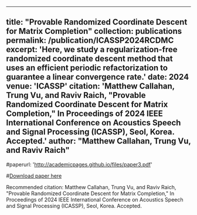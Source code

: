 ---
title: "Provable Randomized Coordinate Descent for Matrix Completion"
collection: publications
permalink: /publication/ICASSP2024RCDMC
excerpt: 'Here, we study a regularization-free randomized coordinate descent method that uses an efficient periodic refactorization to guarantee a linear convergence rate.'
date: 2024
venue: 'ICASSP'
citation: 'Matthew Callahan, Trung Vu, and Raviv Raich, &quot;Provable Randomized Coordinate Descent for Matrix Completion,&quot; In Proceedings of 2024 IEEE International Conference on Acoustics Speech and Signal Processing (ICASSP), Seol, Korea. Accepted.'
author: "<strong>Matthew Callahan</strong>, Trung Vu, and Raviv Raich" 
 ---
#paperurl: 'http://academicpages.github.io/files/paper3.pdf'

#[Download paper here](http://academicpages.github.io/files/paper3.pdf)

Recommended citation: Matthew Callahan, Trung Vu, and Raviv Raich, &quot;Provable Randomized Coordinate Descent for Matrix Completion,&quot; In Proceedings of 2024 IEEE International Conference on Acoustics Speech and Signal Processing (ICASSP), Seol, Korea. Accepted.
